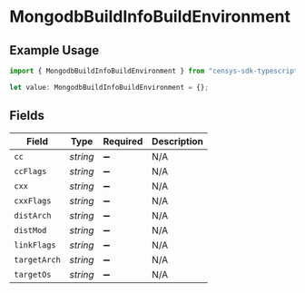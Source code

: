# MongodbBuildInfoBuildEnvironment

## Example Usage

```typescript
import { MongodbBuildInfoBuildEnvironment } from "censys-sdk-typescript/models/components";

let value: MongodbBuildInfoBuildEnvironment = {};
```

## Fields

| Field              | Type               | Required           | Description        |
| ------------------ | ------------------ | ------------------ | ------------------ |
| `cc`               | *string*           | :heavy_minus_sign: | N/A                |
| `ccFlags`          | *string*           | :heavy_minus_sign: | N/A                |
| `cxx`              | *string*           | :heavy_minus_sign: | N/A                |
| `cxxFlags`         | *string*           | :heavy_minus_sign: | N/A                |
| `distArch`         | *string*           | :heavy_minus_sign: | N/A                |
| `distMod`          | *string*           | :heavy_minus_sign: | N/A                |
| `linkFlags`        | *string*           | :heavy_minus_sign: | N/A                |
| `targetArch`       | *string*           | :heavy_minus_sign: | N/A                |
| `targetOs`         | *string*           | :heavy_minus_sign: | N/A                |